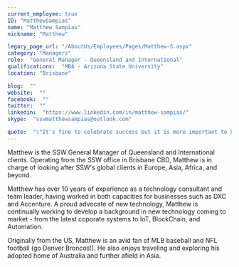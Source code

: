 ```yaml
---
current_employee: true
ID: "MatthewSampias"
name: "Matthew Sampias"
nickname: "Matthew"

legacy_page_url: "/AboutUs/Employees/Pages/Matthew-S.aspx"
category: "Managers"
role:  "General Manager - Queensland and International"
qualifications:  "MBA - Arizona State University"
location: "Brisbane"

blog:  ""
website:  ""
facebook:  ""
twitter:  ""
linkedin:  "https://www.linkedin.com/in/matthew-sampias/"
skype:  "sswmatthewsampias@outlook.com"

quote:  "\"It's fine to celebrate success but it is more important to heed the lessons of failure.\" - Bill Gates"
---
```


​​Matthew is the SSW General Manager of Queensland and International clients. Operating from the SSW office in Brisbane CBD, Matthew is in charge of looking after SSW's global clients in Europe, Asia, Africa, and beyond.   

Matthew has over 10 years of experience as a technology consultant and team leader, having worked in both capacities for businesses such as DXC and Accenture. A proud advocate of new technology, Matthew is continually working to develop a background in new technology coming to market - from the latest coporate systems to IoT, BlockChain, and Automation. 

Originally from the US, Matthew is an avid fan of MLB baseball and NFL football (go Denver Broncos!). He also enjoys traveling and exploring his adopted home of Australia and further afield in Asia.   